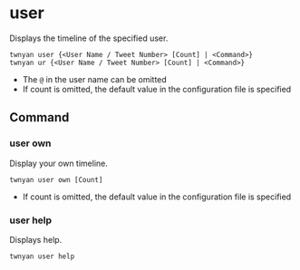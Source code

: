 # user

Displays the timeline of the specified user.

```
twnyan user {<User Name / Tweet Number> [Count] | <Command>}
twnyan ur {<User Name / Tweet Number> [Count] | <Command>}
```

- The `@` in the user name can be omitted
- If count is omitted, the default value in the configuration file is specified

## Command

### user own

Display your own timeline.

```
twnyan user own [Count]
```

- If count is omitted, the default value in the configuration file is specified

### user help

Displays help.

```
twnyan user help
```
